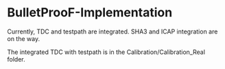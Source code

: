 # BulletProoF-Implementation
Currently, TDC and testpath are integrated. SHA3 and ICAP integration are on the way.

The integrated TDC with testpath is in the Calibration/Calibration_Real folder. 
